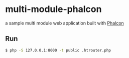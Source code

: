 # multi-module-phalcon

a sample multi module web application built with [Phalcon](https://phalconphp.com)

## Run

``` sh
$ php -S 127.0.0.1:8000 -t public .htrouter.php
```
